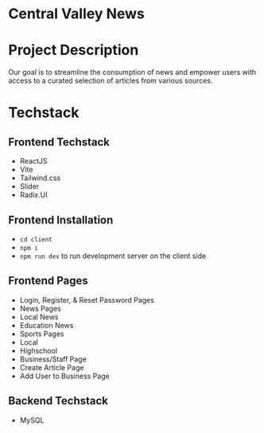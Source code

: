 # Central Valley News

# Project Description

Our goal is to streamline the consumption of news and empower users with access to a curated selection of articles from various sources.
# Techstack
## Frontend Techstack
- ReactJS
- Vite
- Tailwind.css
- Slider
- Radix.UI
## Frontend Installation 
- ```cd client```
- ```npm i```
- ```npm run dev``` to run development server on the client side
## Frontend Pages
- Login, Register, & Reset Password Pages
- News Pages
- Local News
- Education News
- Sports Pages
- Local
- Highschool
- Business/Staff Page
- Create Article Page
- Add User to Business Page

## Backend Techstack 
- MySQL
